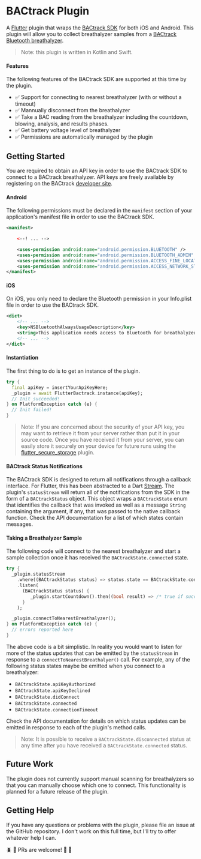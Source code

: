 # BACtrack Plugin

A [Flutter][1] plugin that wraps the [BACtrack SDK][2] for both iOS and Android.  This plugin will allow you to collect
breathalyzer samples from a [BACtrack Bluetooth breathalyzer][6].

> Note: this plugin is written in Kotlin and Swift.

#### Features
The following features of the BACtrack SDK are supported at this time by the plugin.

  * :white_check_mark: Support for connecting to nearest breathalyzer (with or without a timeout)
  * :white_check_mark: Mannually disconnect from the breathalyzer
  * :white_check_mark: Take a BAC reading from the breathalyzer including the countdown, blowing, analysis, and results phases.
  * :white_check_mark: Get battery voltage level of breathalyzer
  * :white_check_mark: Permissions are automatically managed by the plugin
  
## Getting Started
You are required to obtain an API key in order to use the BACtrack SDK to connect to a BACtrack breathalyzer.  API keys are freely available by registering on the BACtrack [developer site][3].

#### Android
The following permissions must be declared in the `manifest` section of your application's manifest file in order to use the BACtrack SDK.
```xml
<manifest>

    <--! ... -->

    <uses-permission android:name="android.permission.BLUETOOTH" />
    <uses-permission android:name="android.permission.BLUETOOTH_ADMIN" />
    <uses-permission android:name="android.permission.ACCESS_FINE_LOCATION" />
    <uses-permission android:name="android.permission.ACCESS_NETWORK_STATE" />
</manifest>
```

#### iOS
On iOS, you only need to declare the Bluetooth permission in your Info.plist file in order to use the BACtrack SDK.

```xml
<dict>
    <!-- ... -->
    <key>NSBluetoothAlwaysUsageDescription</key>
    <string>This application needs access to Bluetooth for breathalyzer readings</string>
    <!-- ... -->
</dict>
```

#### Instantiation
The first thing to do is to get an instance of the plugin.

```dart
try {
  final apiKey = insertYourApiKeyHere;
  _plugin = await FlutterBactrack.instance(apiKey);
  // Init succeeded!
} on PlatformException catch (e) {
  // Init failed!
}
```
> Note: If you are concerned about the security of your API key, you may want to retrieve it from your 
> server rather than put it in your source code. Once you have received it from your server, you can
> easily store it securely on your device for future runs using the [flutter_secure_storage][5] plugin.

#### BACtrack Status Notifications
The BACtrack SDK is designed to return all notifications through a callback interface.  For Flutter, this
has been abstracted to a Dart [Stream][4].  The plugin's `statusStream` will return all of the notifications 
from the SDK in the form of a `BACtrackStatus` object. This object wraps a `BACtrackState` enum that 
identifies the callback that was invoked as well as a message `String` containing the argument, if any, that was
passed to the native callback function.  Check the API documentation for a list of which states contain messages.

#### Taking a Breathalyzer Sample
The following code will connect to the nearest breathalyzer and start a sample collection once it has
received the `BACtrackState.connected` state.

```dart
try {
  _plugin.statusStream
    .where((BACtrackStatus status) => status.state == BACtrackState.connected)
    .listen(
      (BACtrackStatus status) {
         _plugin.startCountdown().then((bool result) => /* true if success in starting countdowwn */);
      }
    );

  _plugin.connectToNearestBreathalyzer();
} on PlatformException catch (e) {
  // errors reported here
}
```

The above code is a bit simplistic. In reality you would want to listen for more of the status updates
that can be emitted by the `statusStream` in response to a `connectToNearestBreathalyer()` call.  For
example, any of the following status states maybe be emitted when you connect to a breathalyzer:
  * `BACtrackState.apiKeyAuthorized`
  * `BACtrackState.apiKeyDeclined`
  * `BACtrackState.didConnect`
  * `BACtrackState.connected`
  * `BACtrackState.connectionTimeout`

Check the API documentation for details on which status updates can be emitted in response to each of
the plugin's method calls.

> Note: It is possible to receive a `BACtrackState.disconnected` status at any time after you have
> received a `BACtrackState.connected` status.

## Future Work
The plugin does not currently support manual scanning for breathalyzers so that you can manually choose 
which one to connect.  This functionality is planned for a future release of the plugin.

## Getting Help
If you have any questions or problems with the plugin, please file an issue at the GitHub repository.
I don't work on this full time, but I'll try to offer whatever help I can.  

:beetle: :ant: PRs are welcome! :honeybee: :bug:

[1]: https://flutter.dev/
[2]: https://developer.bactrack.com/documentation
[3]: https://developer.bactrack.com
[4]: https://api.dart.dev/stable/2.7.2/dart-async/Stream-class.html
[5]: https://pub.dev/packages/flutter_secure_storage
[6]: https://www.bactrack.com/
